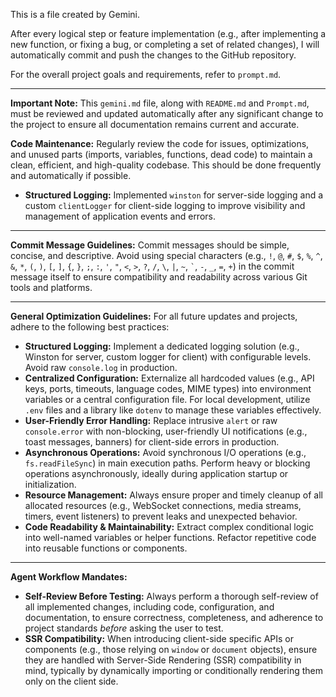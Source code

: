 This is a file created by Gemini.

After every logical step or feature implementation (e.g., after implementing a new function, or fixing a bug, or completing a set of related changes), I will automatically commit and push the changes to the GitHub repository.

For the overall project goals and requirements, refer to `prompt.md`.

---

**Important Note:** This `gemini.md` file, along with `README.md` and `Prompt.md`, must be reviewed and updated automatically after any significant change to the project to ensure all documentation remains current and accurate.

**Code Maintenance:** Regularly review the code for issues, optimizations, and unused parts (imports, variables, functions, dead code) to maintain a clean, efficient, and high-quality codebase. This should be done frequently and automatically if possible.

*   **Structured Logging:** Implemented `winston` for server-side logging and a custom `clientLogger` for client-side logging to improve visibility and management of application events and errors.

---

**Commit Message Guidelines:** Commit messages should be simple, concise, and descriptive. Avoid using special characters (e.g., `!`, `@`, `#`, `$`, `%`, `^`, `&`, `*`, `(`, `)`, `[`, `]`, `{`, `}`, `;`, `:`, `'`, `"`, `<`, `>`, `?`, `/`, `\`, `|`, `~`, `` ` ``, `-`, `_`, `=`, `+`) in the commit message itself to ensure compatibility and readability across various Git tools and platforms.

---

**General Optimization Guidelines:** For all future updates and projects, adhere to the following best practices:

*   **Structured Logging:** Implement a dedicated logging solution (e.g., Winston for server, custom logger for client) with configurable levels. Avoid raw `console.log` in production.
*   **Centralized Configuration:** Externalize all hardcoded values (e.g., API keys, ports, timeouts, language codes, MIME types) into environment variables or a central configuration file. For local development, utilize `.env` files and a library like `dotenv` to manage these variables effectively.
*   **User-Friendly Error Handling:** Replace intrusive `alert` or raw `console.error` with non-blocking, user-friendly UI notifications (e.g., toast messages, banners) for client-side errors in production.
*   **Asynchronous Operations:** Avoid synchronous I/O operations (e.g., `fs.readFileSync`) in main execution paths. Perform heavy or blocking operations asynchronously, ideally during application startup or initialization.
*   **Resource Management:** Always ensure proper and timely cleanup of all allocated resources (e.g., WebSocket connections, media streams, timers, event listeners) to prevent leaks and unexpected behavior.
*   **Code Readability & Maintainability:** Extract complex conditional logic into well-named variables or helper functions. Refactor repetitive code into reusable functions or components.


---

**Agent Workflow Mandates:**

*   **Self-Review Before Testing:** Always perform a thorough self-review of all implemented changes, including code, configuration, and documentation, to ensure correctness, completeness, and adherence to project standards *before* asking the user to test.
*   **SSR Compatibility:** When introducing client-side specific APIs or components (e.g., those relying on `window` or `document` objects), ensure they are handled with Server-Side Rendering (SSR) compatibility in mind, typically by dynamically importing or conditionally rendering them only on the client side.